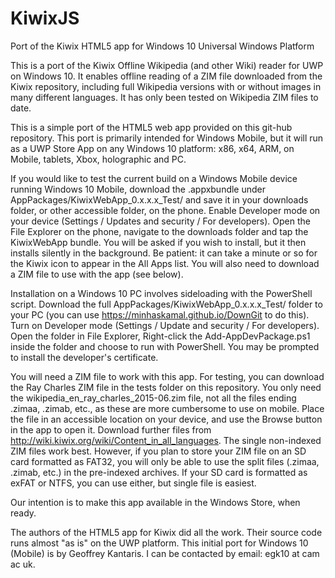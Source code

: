# KiwixJS
Port of the Kiwix HTML5 app for Windows 10 Universal Windows Platform

This is a port of the Kiwix Offline Wikipedia (and other Wiki) reader for UWP on Windows 10.
It enables offline reading of a ZIM file downloaded from the Kiwix repository, including full
Wikipedia versions with or without images in many different languages. It has only been tested 
on Wikipedia ZIM files to date.

This is a simple port of the HTML5 web app provided on this git-hub repository. This port is
primarily intended for Windows Mobile, but it will run as a UWP Store App on any Windows 10
platform: x86, x64, ARM, on Mobile, tablets, Xbox, holographic and PC.

If you would like to test the current build on a Windows Mobile device running Windows 10 Mobile,
download the .appxbundle under AppPackages/KiwixWebApp_0.x.x.x_Test/ and save it in your
downloads folder, or other accessible folder, on the phone. Enable Developer mode on your device
(Settings / Updates and security / For developers). Open the File Explorer on the phone, navigate
to the downloads folder and tap the KiwixWebApp bundle. You will be asked if you wish to install,
but it then installs silently in the background. Be patient: it can take a minute or so for the Kiwix
icon to appear in the All Apps list. You will also need to download a ZIM file to use with the app
(see below).

Installation on a Windows 10 PC involves sideloading with the PowerShell script. Download the full 
AppPackages/KiwixWebApp_0.x.x.x_Test/ folder to your PC (you can use https://minhaskamal.github.io/DownGit
to do this). Turn on Developer mode (Settings / Update and security / For developers). Open the folder
in File Explorer, Right-click the Add-AppDevPackage.ps1 inside the folder and choose to run with PowerShell.
You may be prompted to install the developer's certificate.

You will need a ZIM file to work with this app. For testing, you can download the Ray Charles ZIM
file in the tests folder on this repository. You only need the wikipedia_en_ray_charles_2015-06.zim
file, not all the files ending .zimaa, .zimab, etc., as these are more cumbersome to use on mobile.
Place the file in an accessible location on your device, and use the Browse button in the app to
open it. Download further files from http://wiki.kiwix.org/wiki/Content_in_all_languages. The single
non-indexed ZIM files work best. However, if you plan to store your ZIM file on an SD card formatted
as FAT32, you will only be able to use the split files (.zimaa, .zimab, etc.) in the pre-indexed
archives. If your SD card is formatted as exFAT or NTFS, you can use either, but single file is easiest.

Our intention is to make this app available in the Windows Store, when ready.

The authors of the HTML5 app for Kiwix did all the work. Their source code runs almost "as is" on
the UWP platform. This initial port for Windows 10 (Mobile) is by Geoffrey Kantaris. I can be contacted
by email: egk10 at cam ac uk.
